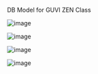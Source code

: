 DB Model for GUVI ZEN Class

![image](https://github.com/Vidhya0501/Day34Task34_BE_DB_Model_GUVI_ZEN_Task_Vidhya/assets/136892823/8c896698-2317-4be3-9c48-9778397c2b53)

![image](https://github.com/Vidhya0501/Day34Task34_BE_DB_Model_GUVI_ZEN_Task_Vidhya/assets/136892823/f4b9e0b4-64bc-4c2b-aa83-37dd39273f3f)

![image](https://github.com/Vidhya0501/Day34Task34_BE_DB_Model_GUVI_ZEN_Task_Vidhya/assets/136892823/540ca1b4-ed14-40a4-9505-ecea61cf67b7)

![image](https://github.com/Vidhya0501/Day34Task34_BE_DB_Model_GUVI_ZEN_Task_Vidhya/assets/136892823/857070df-2d01-407c-9f62-5e57ab05a95d)
